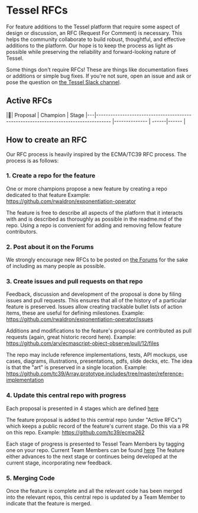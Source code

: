 # Tessel RFCs

For feature additions to the Tessel platform that require some aspect of design or discussion, an RFC (Request For Comment) is necessary. This helps the community collaborate to build robust, thoughtful, and effective additions to the platform. Our hope is to keep the process as light as possible while preserving the reliability and forward-looking nature of Tessel.

Some things don't require RFCs! These are things like documentation fixes or additions or simple bug fixes. If you're not sure, open an issue and ask or pose the question on [the Tessel Slack channel](tessel-slack.herokuapp.com).

## Active RFCs
|🚀| Proposal                                                                                             | Champion      | Stage
|---|------------------------------------------------------------------------------------                 |-------------- | ------|------
|

## How to create an RFC
Our RFC process is heavily inspired by the ECMA/TC39 RFC process. The process is as follows:

### 1. Create a repo for the feature
One or more champions propose a new feature by creating a repo dedicated to that feature
Example: https://github.com/rwaldron/exponentiation-operator

The feature is free to describe all aspects of the platform that it interacts with and is described as thoroughly as possible in the readme.md of the repo. Using a repo is convenient for adding and removing fellow feature contributors.

### 2. Post about it on the Forums
We strongly encourage new RFCs to be posted on [the Forums](forums.tessel.io) for the sake of including as many people as possible.

### 3. Create issues and pull requests on that repo
Feedback, discussion and development of the proposal is done by filing issues and pull requests. This ensures that all of the history of a particular feature is preserved. Issues allow creating trackable bullet lists of action items, these are useful for defining milestones.
Example: https://github.com/rwaldron/exponentiation-operator/issues

Additions and modifications to the feature's proposal are contributed as pull requests (again, great historic record here).
Example: https://github.com/arv/ecmascript-object-observe/pull/12/files

The repo may include reference implementations, tests, API mockups, use cases, diagrams, illustrations, presentations, pdfs, slide decks, etc. The idea is that the "art" is preserved in a single location.
Example: https://github.com/tc39/Array.prototype.includes/tree/master/reference-implementation

### 4. Update this central repo with progress

Each proposal is presented in 4 stages which are defined [here](https://docs.google.com/document/d/1DWcHGNI6na1ybcdrUR_wLcz0n5rNJzEbQMGd7sXVjRc/edit?usp=sharing)

The feature proposal is added to this central repo (under "Active RFCs") which keeps a public record of the feature's current stage. Do this via a PR on this repo.
Example: https://github.com/tc39/ecma262

Each stage of progress is presented to Tessel Team Members by tagging one on your repo. Current Team Members can be found [here](https://github.com/tessel/project/blob/master/COLLABORATORS.md) The feature either advances to the next stage or continues being developed at the current stage, incorporating new feedback.

### 5. Merging Code
Once the feature is complete and all the relevant code has been merged into the relevant repos, this central repo is updated by a Team Member to indicate that the feature is merged.

